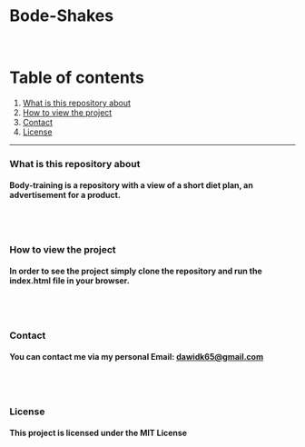# Bode-Shakes

&nbsp;

# Table of contents

1. [What is this repository about](#introduction)
2. [How to view the project](#installation)
3. [Contact](#Contact)
4. [License](#License)
   &nbsp;

---

<a name="introduction"></a>

### What is this repository about

#### Body-training is a repository with a view of a short diet plan, an advertisement for a product.

## &nbsp;

<a name="images"></a>

<a name="installation"></a>

### How to view the project

#### In order to see the project simply clone the repository and run the index.html file in your browser.

## &nbsp;

### Contact

#### You can contact me via my personal Email: dawidk65@gmail.com

## &nbsp;

### License

#### This project is licensed under the MIT License

